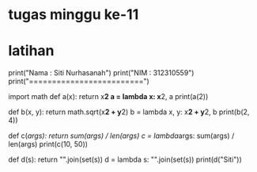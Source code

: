 # tugas minggu ke-11

# latihan
print("Nama : Siti Nurhasanah")
print("NIM  : 312310559")
print("=========================")

import math
def a(x):
    return x**2
    a = lambda x: x**2, a
print(a(2))

def b(x, y):
    return math.sqrt(x**2 + y**2)
    b = lambda x, y: x**2 + y**2, b
print(b(2, 4))

def c(*args):
    return sum(args) / len(args)
    c = lambda*args: sum(args) / len(args)
print(c(10, 50))

def d(s):
    return "".join(set(s))
    d = lambda s: "".join(set(s))
print(d("Siti"))
